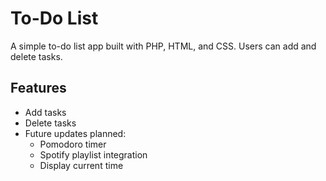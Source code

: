 # To-Do List

A simple to-do list app built with PHP, HTML, and CSS. Users can add and delete tasks.

## Features

- Add tasks
- Delete tasks
- Future updates planned:
  - Pomodoro timer
  - Spotify playlist integration
  - Display current time
